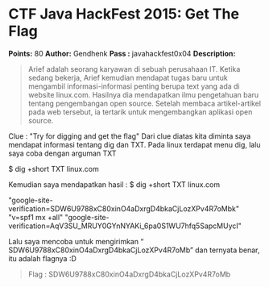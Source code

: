 # CTF Java HackFest 2015: Get The Flag

**Points:** 80
**Author:** Gendhenk
**Pass :** javahackfest0x04
**Description:**

> Arief adalah seorang karyawan di sebuah perusahaan IT. Ketika sedang bekerja, Arief kemudian mendapat tugas baru untuk mengambil informasi-informasi penting berupa text yang ada di website linux.com. Hasilnya dia mendapatkan ilmu pengetahuan baru tentang pengembangan open source. Setelah membaca artikel-artikel pada web tersebut, ia tertarik untuk mengembangkan aplikasi open source.

Clue : "Try for digging and get the flag"
Dari clue diatas kita diminta saya mendapat informasi tentang dig dan TXT. Pada linux
terdapat menu dig, lalu saya coba dengan arguman TXT

$ dig +short TXT linux.com

Kemudian saya mendapatkan hasil :
$ dig +short TXT linux.com

"google-site-verification=SDW6U9788xC80xinO4aDxrgD4bkaCjLozXPv4R7oMbk"
"v=spf1 mx +all"
"google-site-verification=AqV3SU_MRUY0GYnNYAKi_6pa0S1WU7hfq5SapcMUycI"

Lalu saya mencoba untuk mengirimkan “ SDW6U9788xC80xinO4aDxrgD4bkaCjLozXPv4R7oMb” dan ternyata benar, itu adalah
flagnya :D

> Flag : SDW6U9788xC80xinO4aDxrgD4bkaCjLozXPv4R7oMb

